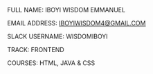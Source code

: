 FULL NAME: IBOYI WISDOM EMMANUEL

EMAIL ADDRESS: IBOYIWISDOM4@GMAIL.COM

SLACK USERNAME: WISDOMIBOYI

TRACK: FRONTEND

COURSES: HTML, JAVA & CSS